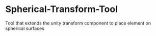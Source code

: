 # Spherical-Transform-Tool
Tool that extends the unity transform component to place element on spherical surfaces
